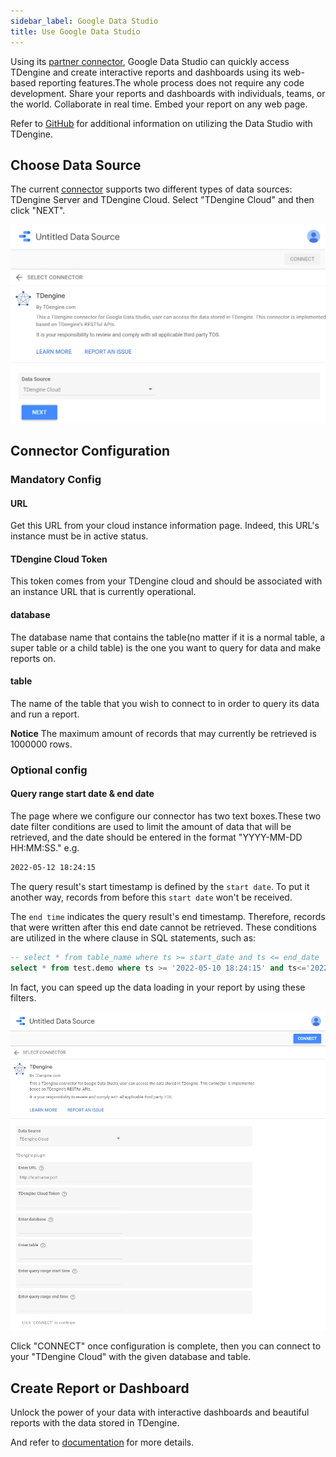 ```yaml
---
sidebar_label: Google Data Studio
title: Use Google Data Studio
---
```


Using its [partner connector](https://datastudio.google.com/data?search=TDengine), Google Data Studio can quickly access TDengine and create interactive reports and dashboards using its web-based reporting features.The whole process does not require any code development. Share your reports and dashboards with individuals, teams, or the world. Collaborate in real time. Embed your report on any web page.

Refer to [GitHub](https://github.com/taosdata/gds-connector/blob/master/README.md) for additional information on utilizing the Data Studio with TDengine.

## Choose Data Source

The current [connector](https://datastudio.google.com/data?search=TDengine) supports two different types of data sources: TDengine Server and TDengine Cloud. Select "TDengine Cloud" and then click "NEXT".

![Data Studio Data Source Selection](./gds/gds_data_source.webp)

## Connector Configuration

### Mandatory Config

#### URL

Get this URL from your cloud instance information page. Indeed, this URL's instance must be in active status.

#### TDengine Cloud Token

This token comes from your TDengine cloud and should be associated with an instance URL that is currently operational.

#### database

The database name that contains the table(no matter if it is a normal table, a super table or a child table) is the one you want to query for data and make reports on.

#### table

The name of the table that you wish to connect to in order to query its data and run a report.

**Notice** The maximum amount of records that may currently be retrieved is 1000000 rows.

### Optional config

#### Query range start date & end date

The page where we configure our connector has two text boxes.These two date filter conditions are used to limit the amount of data that will be retrieved, and the date should be entered in the format "YYYY-MM-DD HH:MM:SS."
e.g.

``` bash
2022-05-12 18:24:15
```

The query result's start timestamp is defined by the `start date`. To put it another way, records from before this `start date` won't be received.

The `end time` indicates the query result's end timestamp. Therefore, records that were written after this end date cannot be retrieved.
These conditions are utilized in the where clause in SQL statements, such as:

``` SQL
-- select * from table_name where ts >= start_date and ts <= end_date
select * from test.demo where ts >= '2022-05-10 18:24:15' and ts<='2022-05-12 18:24:15'
```

In fact, you can speed up the data loading in your report by using these filters.

![TDengine Cloud Config Page](./gds/gds_cloud_login.webp)

Click "CONNECT" once configuration is complete, then you can connect to your "TDengine Cloud" with the given database and table.

## Create Report or Dashboard

Unlock the power of your data with interactive dashboards and beautiful reports with the data stored in TDengine.

And refer to [documentation](https://docs.tdengine.com/third-party/google-data-studio/) for more details.

